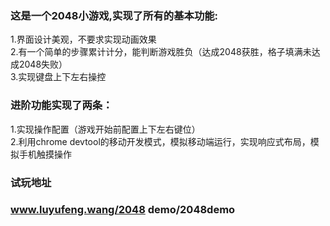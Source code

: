 ### 这是一个2048小游戏,实现了所有的基本功能:<br/>
1.界⾯设计美观，不要求实现动画效果<br/>
2.有⼀个简单的步骤累计计分，能判断游戏胜负（达成2048获胜，格⼦填满未达成2048失败）<br/>
3.实现键盘上下左右操控 <br/>


### 进阶功能实现了两条：<br/>
1.实现操作配置（游戏开始前配置上下左右键位）<br/>
2.利⽤chrome    devtool的移动开发模式，模拟移动端运⾏，实现响应式布局，模拟⼿机触摸操作<br/>

### 试玩地址<br/>
### www.luyufeng.wang/2048 demo/2048demo
